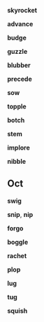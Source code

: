 **skyrocket**  

**advance** 

**budge**  

**guzzle**  

**blubber**  

**precede**  

**sow** 

**topple**  

**botch**  

**stem** 

**implore**  

**nibble**

## Oct 

**swig**

**snip**, **nip** 

**forgo**  

**boggle**  

**rachet**

**plop**  

**lug**

**tug** 

**squish**  

